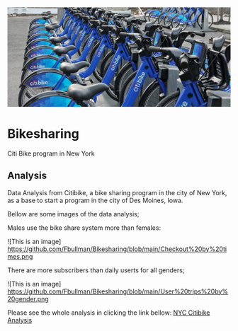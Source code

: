 ## ![this is an image](https://github.com/Fbullman/Bikesharing/blob/main/citibike.png)
# Bikesharing
Citi Bike program in New York


## Analysis

Data Analysis from Citibike, a bike sharing program in the city of New York, as a base to start a program in the city of Des Moines, Iowa.

Bellow are some images of the data analysis;

Males use the bike share system more than females:

![This is an image] https://github.com/Fbullman/Bikesharing/blob/main/Checkout%20by%20times.png


There are more subscribers than daily userts for all genders;

![This is an image] https://github.com/Fbullman/Bikesharing/blob/main/User%20trips%20by%20gender.png


Please see the whole analysis in clicking the link bellow:
[NYC Citibike Analysis](https://public.tableau.com/shared/6R23J337S?:display_count=n&:origin=viz_share_link)
